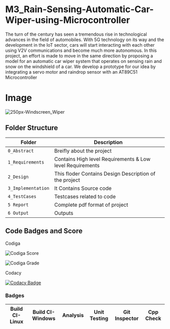 # M3_Rain-Sensing-Automatic-Car-Wiper-using-Microcontroller

The turn of the century has seen a tremendous rise in technological advances in the field of 
automobiles. With 5G technology on its way and the development in the IoT sector, cars will 
start interacting with each other using V2V communications and become much more 
autonomous. In this project, an effort is made to move in the same direction by proposing a 
model for an automatic car wiper system that operates on sensing rain and snow on the 
windshield of a car. We develop a prototype for our idea by integrating a servo motor and 
raindrop sensor with an AT89C51 Microcontroller

# Image
![250px-Windscreen_Wiper](https://user-images.githubusercontent.com/101176652/168478774-12f746fd-ff52-437c-b6a5-ecb5cff25c33.gif)

## Folder Structure
|Folder             | Description |
|-------------------| -----------------------------------------|
| `0_Abstract`      | Breifly about the project |
| `1_Requirements`  | Contains High level Requirements & Low level Requirements  |
| `2_Design`        | This floder Contains Design Description of the project |
| `3_Implementation`| It Contains Source code |
| `4_TestCases`     | Testcases related to code |
| `5 Report`        | Complete pdf format of project |
| `6 Output`        | Outputs |

## Code Badges and Score

Codiga

![Codiga Score](https://api.codiga.io/project/33564/score/svg)

![Codiga Grade](https://api.codiga.io/project/33564/status/svg)

Codacy

[![Codacy Badge](https://app.codacy.com/project/badge/Grade/ea2f950d457a4d409603d98950ddc71d)](https://www.codacy.com/gh/bhsmadhuri/M3_Automatic-Rain-Sensing-Car-Wiper-using-Microcontroller/dashboard?utm_source=github.com&amp;utm_medium=referral&amp;utm_content=bhsmadhuri/M3_Automatic-Rain-Sensing-Car-Wiper-using-Microcontroller&amp;utm_campaign=Badge_Grade)

### Badges
|Build CI-Linux|Build CI-Windows|Analysis|Unit Testing |Git Inspector| Cpp Check |
|:--:|:--:|:--:|:--:|:--:| :--:|
